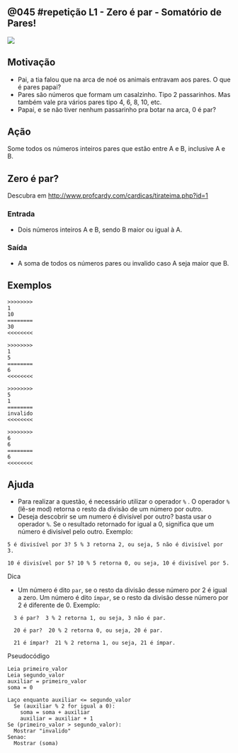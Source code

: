 ## @045 #repetição L1 - Zero é par - Somatório de Pares!


![](https://raw.githubusercontent.com/qxcodefup/moodle/master/base/045/__capa.jpg)

## Motivação

* Pai, a tia falou que na arca de noé os animais entravam aos pares. O que é pares papai?
* Pares são números que formam um casalzinho. Tipo 2 passarinhos. Mas também vale pra vários pares tipo 4, 6, 8, 10, etc.
* Papai, e se não tiver nenhum passarinho pra botar na arca, 0 é par?

## Ação

Some todos os números inteiros pares que estão entre A e B, inclusive A e B.

## Zero é par?

Descubra em http://www.profcardy.com/cardicas/tirateima.php?id=1

### Entrada

* Dois números inteiros A e B, sendo B maior ou igual à A.

### Saída

* A soma de todos os números pares ou invalido caso A seja maior que B.

## Exemplos
```
>>>>>>>>
1
10
========
30
<<<<<<<<

>>>>>>>>
1
5
========
6
<<<<<<<<

>>>>>>>>
5
1
========
invalido
<<<<<<<<

>>>>>>>>
6
6
========
6
<<<<<<<<
```

## Ajuda

- Para realizar a questão, é necessário utilizar o operador `%` . O operador `%` (lê-se mod) retorna o resto da divisão de um número por outro.
- Deseja descobrir se um numero é divisível por outro? basta usar o operador `%`. Se o resultado retornado for igual a 0, significa que um número é divisível pelo outro. Exemplo:
```
5 é divisível por 3? 5 % 3 retorna 2, ou seja, 5 não é divisível por 3.

10 é divisível por 5? 10 % 5 retorna 0, ou seja, 10 é divisível por 5.
```

Dica

* Um número é dito `par`, se o resto da divisão desse número por 2 é igual a zero. Um número é dito `ímpar`, se o resto da divisão desse número por 2 é diferente de 0. Exemplo:
```
  3 é par?  3 % 2 retorna 1, ou seja, 3 não é par.

  20 é par?  20 % 2 retorna 0, ou seja, 20 é par.

  21 é ímpar?  21 % 2 retorna 1, ou seja, 21 é ímpar.
```


Pseudocódigo

```
Leia primeiro_valor
Leia segundo_valor
auxiliar = primeiro_valor
soma = 0

Laço enquanto auxiliar <= segundo_valor
  Se (auxiliar % 2 for igual a 0):
    soma = soma + auxiliar
    auxiliar = auxiliar + 1
Se (primeiro_valor > segundo_valor):
  Mostrar "invalido"
Senao:
  Mostrar (soma)
```
#
